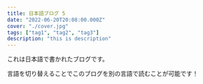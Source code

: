 ```yaml
---
title: 日本語ブログ 5
date: "2022-06-20T20:08:00.000Z"
cover: "./cover.jpg"
tags: ["tag1", "tag2", "tag3"]
description: "this is description"
---
```


これは日本語で書かれたブログです。

言語を切り替えることでこのブログを別の言語で読むことが可能です！
